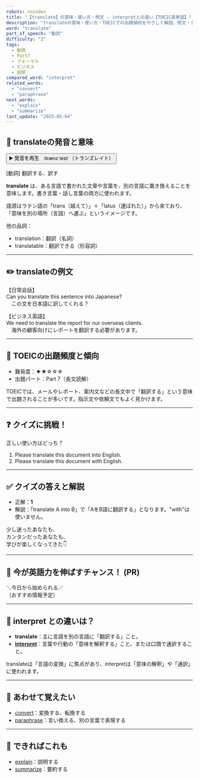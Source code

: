 ```yaml
---
robots: noindex
title: "【translate】の意味・使い方・例文 ― interpretとの違い【TOEIC英単語】"
description: "translateの意味・使い方・TOEICでの出題傾向をやさしく解説。例文・クイズ付きでinterpretとの違いもわかりやすく学べます。"
word: "translate"
part_of_speech: "動詞"
difficulty: "2"
tags:
  - 動詞
  - Part7
  - フォーマル
  - ビジネス
  - 説明
compared_word: "interpret"
related_words:
  - "convert"
  - "paraphrase"
next_words:
  - "explain"
  - "summarize"
last_update: "2025-05-04"
---
```


## 🔰 translateの発音と意味

<button class="play-audio" onclick="playTTS('translate')">
  <span class="play-audio-main">
    ▶️ 発音を再生　/trænzˈleɪt/
  </span>
  <span class="play-audio-sub">
    （トランズレイト）
  </span>
</button>

[動詞] 翻訳する、訳す

**translate** は、ある言語で書かれた文章や言葉を、別の言語に置き換えることを意味します。書き言葉・話し言葉の両方に使われます。

語源はラテン語の「trans（越えて）」＋「latus（運ばれた）」から来ており、「意味を別の場所（言語）へ運ぶ」というイメージです。

他の品詞：  
- translation：翻訳（名詞）
- translatable：翻訳できる（形容詞）

---

## ✏️ translateの例文

【日常会話】  
Can you translate this sentence into Japanese?  
　この文を日本語に訳してくれる？

【ビジネス英語】  
We need to translate the report for our overseas clients.  
　海外の顧客向けにレポートを翻訳する必要があります。

---

## 🎯 TOEICの出題頻度と傾向

- 難易度：★★☆☆☆
- 出題パート：Part 7（長文読解）

TOEICでは、メールやレポート、案内文などの長文中で「翻訳する」という意味で出題されることが多いです。指示文や依頼文でもよく見かけます。

---

## ❓ クイズに挑戦！

正しい使い方はどっち？

1. Please translate this document into English.  
2. Please translate this document with English.

---

## ✅ クイズの答えと解説

- 正解：**1**
- 解説：「translate A into B」で「AをB語に翻訳する」となります。"with"は使いません。

少し迷ったあなたも、  
カンタンだったあなたも、  
学びが楽しくなってきた👇️

---

## 🚀 今が英語力を伸ばすチャンス！ (PR)

<div class="info-center">
＼今日から始められる／<br>  
（おすすめ情報予定）
</div>

---

## 🤔  interpret との違いは？

- **translate**：主に言語を別の言語に「翻訳する」こと。
- **[interpret](/word/interpret/)**：言葉や行動の「意味を解釈する」こと、または口頭で通訳すること。

translateは「言語の変換」に焦点があり、interpretは「意味の解釈」や「通訳」に使われます。

---

## 🧩 あわせて覚えたい

- [convert](/word/convert/)：変換する、転換する
- [paraphrase](/word/paraphrase/)：言い換える、別の言葉で表現する

---

## 📖 できればこれも

- [explain](/word/explain/)：説明する
- [summarize](/word/summarize/)：要約する

<!-- cvid: aid43_bid10 -->
